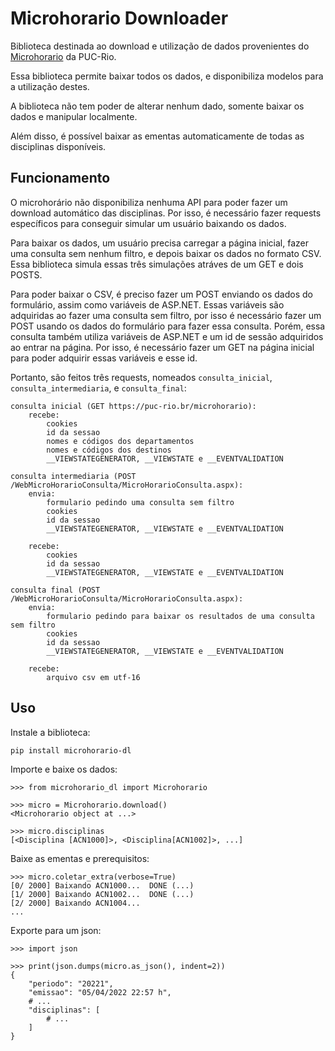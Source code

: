 # Microhorario Downloader

Biblioteca destinada ao download e utilização de dados provenientes do [Microhorario](https://www.puc-rio.br/microhorario)
 da PUC-Rio.

Essa biblioteca permite baixar todos os dados, e disponibiliza modelos para a utilização destes.

A biblioteca não tem poder de alterar nenhum dado, somente baixar os dados e manipular localmente.


Além disso, é possível baixar as ementas automaticamente de todas as disciplinas disponíveis.


## Funcionamento

O microhorário não disponibiliza nenhuma API para poder fazer um download automático das disciplinas. Por isso, 
é necessário fazer requests específicos para conseguir simular um usuário baixando os dados.

Para baixar os dados, um usuário precisa carregar a página inicial, fazer uma consulta sem nenhum filtro, e depois
baixar os dados no formato CSV. Essa biblioteca simula essas três simulações atráves de um GET e dois POSTS.

Para poder baixar o CSV, é preciso fazer um POST enviando os dados do formulário, assim como variáveis de ASP.NET. Essas
variáveis são adquiridas ao fazer uma consulta sem filtro, por isso é necessário fazer um POST usando os dados do formulário
para fazer essa consulta. Porém, essa consulta também utiliza variáveis de ASP.NET e um id de sessão adquiridos ao entrar
na página. Por isso, é necessário fazer um GET na página inicial para poder adquirir essas variáveis e esse id.

Portanto, são feitos três requests, nomeados `consulta_inicial`, `consulta_intermediaria`, e `consulta_final`:

```text
consulta inicial (GET https://puc-rio.br/microhorario):
    recebe:
        cookies
        id da sessao
        nomes e códigos dos departamentos
        nomes e códigos dos destinos
        __VIEWSTATEGENERATOR, __VIEWSTATE e __EVENTVALIDATION

consulta intermediaria (POST /WebMicroHorarioConsulta/MicroHorarioConsulta.aspx):
    envia:
        formulario pedindo uma consulta sem filtro
        cookies
        id da sessao
        __VIEWSTATEGENERATOR, __VIEWSTATE e __EVENTVALIDATION

    recebe:
        cookies
        id da sessao
        __VIEWSTATEGENERATOR, __VIEWSTATE e __EVENTVALIDATION

consulta final (POST /WebMicroHorarioConsulta/MicroHorarioConsulta.aspx):
    envia:
        formulario pedindo para baixar os resultados de uma consulta sem filtro
        cookies
        id da sessao
        __VIEWSTATEGENERATOR, __VIEWSTATE e __EVENTVALIDATION

    recebe:
        arquivo csv em utf-16
```

## Uso

Instale a biblioteca: 
```shell
pip install microhorario-dl
```

Importe e baixe os dados:

```pycon
>>> from microhorario_dl import Microhorario

>>> micro = Microhorario.download()
<Microhorario object at ...>

>>> micro.disciplinas
[<Disciplina [ACN1000]>, <Disciplina[ACN1002]>, ...]
```

Baixe as ementas e prerequisitos:

```pycon
>>> micro.coletar_extra(verbose=True)
[0/ 2000] Baixando ACN1000...  DONE (...)
[1/ 2000] Baixando ACN1002...  DONE (...)
[2/ 2000] Baixando ACN1004...
... 
```


Exporte para um json:

```pycon
>>> import json

>>> print(json.dumps(micro.as_json(), indent=2))
{
    "periodo": "20221",
    "emissao": "05/04/2022 22:57 h",
    # ...
    "disciplinas": [
        # ...
    ]
}
```